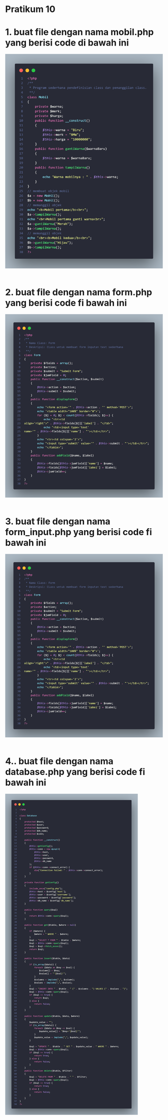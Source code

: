 # Pratikum 10

# 1. buat file dengan nama **mobil.php** yang berisi code di bawah ini <br>

![Alt text](<readme/code mobil.png>)<br><br>

# 2. buat file dengan nama **form.php** yang berisi code fi bawah ini <br>

![Alt text](<readme/code form.png>)<br><br>

# 3. buat file dengan nama **form_input.php** yang berisi code fi bawah ini <br>

![Alt text](<readme/code form input.png>)<br><br>

# 4.. buat file dengan nama **database.php** yang berisi code fi bawah ini <br>

![Alt text](<readme/codw databse.png>)<br><br>
